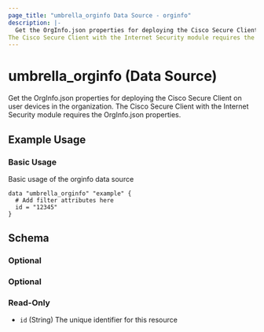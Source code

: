 ```yaml
---
page_title: "umbrella_orginfo Data Source - orginfo"
description: |-
  Get the OrgInfo.json properties for deploying the Cisco Secure Client on user devices in the organization.
The Cisco Secure Client with the Internet Security module requires the OrgInfo.json properties.
---
```


# umbrella_orginfo (Data Source)

Get the OrgInfo.json properties for deploying the Cisco Secure Client on user devices in the organization.
The Cisco Secure Client with the Internet Security module requires the OrgInfo.json properties.

## Example Usage


### Basic Usage

Basic usage of the orginfo data source

```hcl
data "umbrella_orginfo" "example" {
  # Add filter attributes here
  id = "12345"
}
```



## Schema

### Optional



### Optional



### Read-Only

- `id` (String) The unique identifier for this resource



